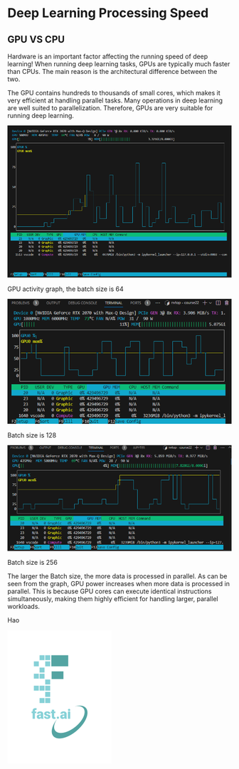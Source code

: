 Deep Learning Processing Speed
====
GPU VS CPU
------
Hardware is an important factor affecting the running speed of deep learning!
When running deep learning tasks, GPUs are typically much faster than CPUs. The main reason is the architectural difference between the two.

The GPU contains hundreds to thousands of small cores, which makes it very efficient at handling parallel tasks. Many operations in deep learning are well suited to parallelization. Therefore, GPUs are very suitable for running deep learning.

![Alt text](https://github.com/Simon011008/Simon011008.github.io/blob/master/images/DP1.png)

GPU activity graph, the batch size is 64

![Alt text](https://github.com/Simon011008/Simon011008.github.io/blob/master/images/128.png)

Batch size is 128

![Alt text](https://github.com/Simon011008/Simon011008.github.io/blob/master/images/256.png)

Batch size is 256

The larger the Batch size, the more data is processed in parallel.
As can be seen from the graph, GPU power increases when more data is processed in parallel. 
This is because GPU cores can execute identical instructions simultaneously, making them highly efficient for handling larger, parallel workloads.





Hao

![Alt text](https://github.com/Simon011008/Simon011008.github.io/blob/master/images/logo.png)
